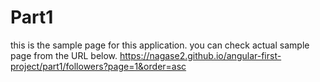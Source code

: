 # Part1

this is the sample page for this application. you can check actual sample page from the URL below.
https://nagase2.github.io/angular-first-project/part1/followers?page=1&order=asc
